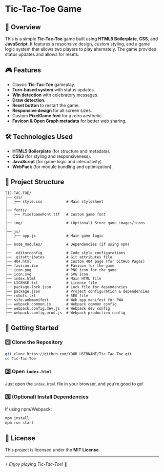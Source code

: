 # Tic-Tac-Toe Game

## 📌 Overview
This is a simple **Tic-Tac-Toe** game built using **HTML5 Boilerplate**, **CSS**, and **JavaScript**. It features a responsive design, custom styling, and a game logic system that allows two players to play alternately. The game provides status updates and allows for resets.

## 🎮 Features
- Classic **Tic-Tac-Toe** gameplay.
- **Turn-based system** with status updates.
- **Win detection** with celebratory messages.
- **Draw detection**.
- **Reset button** to restart the game.
- **Responsive design** for all screen sizes.
- Custom **PixelGame font** for a retro aesthetic.
- **Favicon & Open Graph metadata** for better web sharing.

## 🛠️ Technologies Used
- **HTML5 Boilerplate** (for structure and metadata).
- **CSS3** (for styling and responsiveness).
- **JavaScript** (for game logic and interactivity).
- **WebPack** (for module bundling and optimization).

## 📂 Project Structure
```
TIC-TAC-TOE/
│── css/
│   ├── style.css           # Main stylesheet
│
│── fonts/
│   ├── PixelGameFont.ttf   # Custom game font
│
│── img/                    # (Optional) Store game images/icons
│
│── js/
│   ├── app.js              # Main game logic
│
│── node_modules/           # Dependencies (if using npm)
│
│── .editorconfig           # Code style configurations
│── .gitattributes          # Git attributes file
│── 404.html                # Custom 404 page (for GitHub Pages)
│── favicon.ico             # Favicon for the game
│── icon.png                # PNG icon for the game
│── icon.svg                # SVG icon
│── index.html              # Main HTML file
│── LICENSE.txt             # License file
│── package-lock.json       # Lock file for dependencies
│── package.json            # Project configuration & dependencies
│── robots.txt              # SEO file
│── site.webmanifest        # Web app manifest for PWA
│── webpack.common.js       # Webpack common config
│── webpack.config.dev.js   # Webpack dev config
│── webpack.config.prod.js  # Webpack production config
```

## 🚀 Getting Started
### 1️⃣ Clone the Repository
```bash
git clone https://github.com/YOUR_USERNAME/Tic-Tac-Toe.git
cd Tic-Tac-Toe
```

### 2️⃣ Open `index.html`
Just open the `index.html` file in your browser, and you’re good to go!

### 3️⃣ (Optional) Install Dependencies
If using npm/Webpack:
```bash
npm install
npm run start
```

## 📜 License
This project is licensed under the **MIT License**.

---

⚡ *Enjoy playing Tic-Tac-Toe!* 🎉

